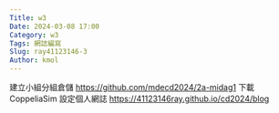```yaml
---
Title: w3
Date: 2024-03-08 17:00
Category: w3
Tags: 網誌編寫
Slug: ray41123146-3
Author: kmol
---
```




<!-- PELICAN_END_SUMMARY -->
建立小組分組倉儲
https://github.com/mdecd2024/2a-midag1
下載CoppeliaSim
設定個人網誌
https://41123146ray.github.io/cd2024/blog